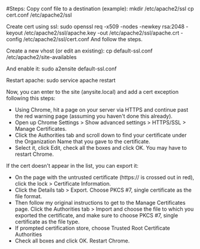 #Steps:
Copy conf file to a destination (example):
mkdir /etc/apache2/ssl
cp cert.conf /etc/apache2/ssl

Create cert using ssl:
sudo openssl req -x509 -nodes -newkey rsa:2048 -keyout /etc/apache2/ssl/apache.key -out /etc/apache2/ssl/apache.crt -config /etc/apache2/ssl/cert.conf
And follow the steps.

Create a new vhost (or edit an existing):
cp default-ssl.conf /etc/apache2/site-availables

And enable it:
sudo a2ensite default-ssl.conf

Restart apache:
sudo service apache restart

Now, you can enter to the site (anysite.local) and add a cert exception following this steps:

- Using Chrome, hit a page on your server via HTTPS and continue past the red warning page (assuming you haven't done this already).
- Open up Chrome Settings > Show advanced settings > HTTPS/SSL > Manage Certificates.
- Click the Authorities tab and scroll down to find your certificate under the Organization Name that you gave to the certificate.
- Select it, click Edit, check all the boxes and click OK. You may have to restart Chrome.

If the cert doesn't appear in the list, you can export it:
- On the page with the untrusted certificate (https:// is crossed out in red), click the lock > Certificate Information.
- Click the Details tab > Export. Choose PKCS #7, single certificate as the file format.
- Then follow my original instructions to get to the Manage Certificates page. Click the Authorities tab > Import and choose the file to which you exported the certificate, and make sure to choose PKCS  #7, single certificate as the file type.
- If prompted certification store, choose Trusted Root Certificate Authorities
- Check all boxes and click OK. Restart Chrome.
